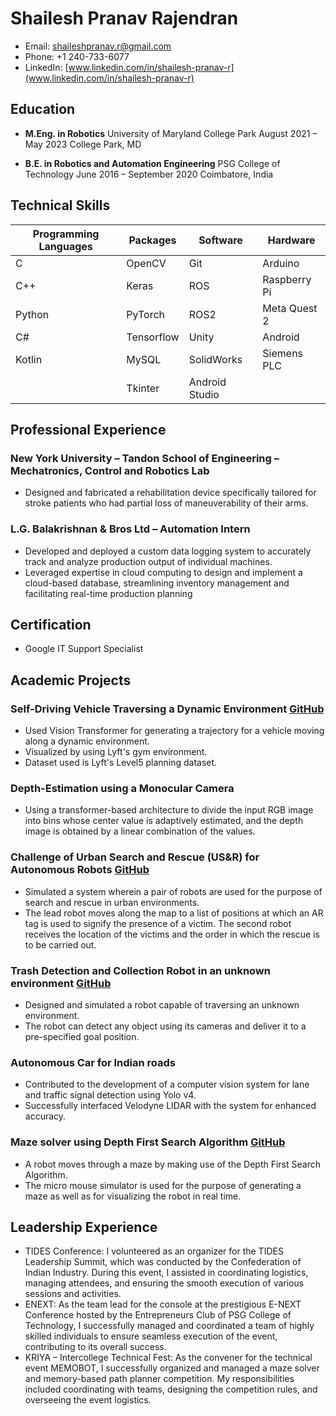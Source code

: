 # Shailesh Pranav Rajendran
- Email: shaileshpranav.r@gmail.com
- Phone: +1 240-733-6077
- LinkedIn: [www.linkedin.com/in/shailesh-pranav-r](www.linkedin.com/in/shailesh-pranav-r)

## Education
- **M.Eng. in Robotics**
  University of Maryland College Park
  August 2021 – May 2023
  College Park, MD
  
- **B.E. in Robotics and Automation Engineering**
  PSG College of Technology
  June 2016 – September 2020
  Coimbatore, India

## Technical Skills

| Programming Languages | Packages | Software | Hardware |
| --- | --- | --- | --- |
| C | OpenCV | Git | Arduino |
| C++ | Keras | ROS | Raspberry Pi |
| Python | PyTorch | ROS2 |  Meta Quest 2 |
| C# | Tensorflow | Unity | Android|
| Kotlin | MySQL| SolidWorks | Siemens PLC|
| | Tkinter| Android Studio | |

## Professional Experience
### New York University – Tandon School of Engineering – Mechatronics, Control and Robotics Lab
- Designed and fabricated a rehabilitation device specifically tailored for stroke patients who had partial loss of maneuverability of their arms.

### L.G. Balakrishnan & Bros Ltd – Automation Intern
- Developed and deployed a custom data logging system to accurately track and analyze production output of individual machines.
- Leveraged expertise in cloud computing to design and implement a cloud-based database, streamlining inventory management and facilitating real-time production planning

## Certification
- Google IT Support Specialist

## Academic Projects
### Self-Driving Vehicle Traversing a Dynamic Environment [GitHub](https://github.com/shaileshpranav/ENPM-690/tree/master/Final_Project)
- Used Vision Transformer for generating a trajectory for a vehicle moving along a dynamic environment.
- Visualized by using Lyft's gym environment.
- Dataset used is Lyft's Level5 planning dataset.

### Depth-Estimation using a Monocular Camera
- Using a transformer-based architecture to divide the input RGB image into bins whose center value is adaptively estimated, and the depth image is obtained by a linear combination of the values.

### Challenge of Urban Search and Rescue (US&R) for Autonomous Robots [GitHub](https://github.com/shaileshpranav/US-R-challenge)
- Simulated a system wherein a pair of robots are used for the purpose of search and rescue in urban environments.
- The lead robot moves along the map to a list of positions at which an AR tag is used to signify the presence of a victim. The second robot receives the location of the victims and the order in which the rescue is to be carried out.

### Trash Detection and Collection Robot in an unknown environment [GitHub](https://github.com/shaileshpranav/Wall-E.git)
- Designed and simulated a robot capable of traversing an unknown environment.
- The robot can detect any object using its cameras and deliver it to a pre-specified goal position.

### Autonomous Car for Indian roads
- Contributed to the development of a computer vision system for lane and traffic signal detection using Yolo v4.
- Successfully interfaced Velodyne LIDAR with the system for enhanced accuracy.

### Maze solver using Depth First Search Algorithm [GitHub](https://github.com/shaileshpranav/MazeSolver-using-DFS)
- A robot moves through a maze by making use of the Depth First Search Algorithm.
- The micro mouse simulator is used for the purpose of generating a maze as well as for visualizing the robot in real time.

## Leadership Experience
- TIDES Conference: I volunteered as an organizer for the TIDES Leadership Summit, which was conducted by the Confederation of Indian Industry. During this event, I assisted in coordinating logistics, managing attendees, and ensuring the smooth execution of various sessions and activities. 
- ENEXT: As the team lead for the console at the prestigious E-NEXT Conference hosted by the Entrepreneurs Club of PSG College of Technology, I successfully managed and coordinated a team of highly skilled individuals to ensure seamless execution of the event, contributing to its overall success.
- KRIYA – Intercollege Technical Fest: As the convener for the technical event MEMOBOT, I successfully organized and managed a maze solver and memory-based path planner competition. My responsibilities included coordinating with teams, designing the competition rules, and overseeing the event logistics. 
